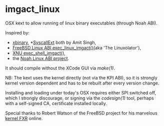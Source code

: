 # imgact_linux

OSX kext to allow running of linux binary executables (through Noah ABI).

Inspired by: 
* [xbinary](http://osxbook.com/software/xbinary),
*[SyscallExt](http://osxbook.com/book/bonus/ancient/syscall) both by Amit Singh, 
* [FreeBSD Linux ABI exec_linux_imgact()](http://fxr.watson.org/fxr/source/i386/linux/imgact_linux.c?v=FREEBSD4)(aka 'The Linuxolator'),
* [XNU exec_shell_imgact()](http://fxr.watson.org/fxr/source/bsd/kern/kern_exec.c?v=xnu-1228#L416),
* the [Noah Linux ABI project](https://github.com/linux-noah/noah).

It should compile without the XCode GUI via _make(1)_.

NB: The kext uses the kernel directly (not via the KPI ABI), so it is strongly kernel version dependent and has to be rebuilt after every version change.

Installing and loading under today's OSX requires either SPI switched off, which I strongly discourage, or
signing via the _codesign(1)_ tool, perhaps with a self-signed CA, certificate installed locally.

Special thanks to Robert Watson of the FreeBSD project for his marvelous 
[kernel FXR](http://fxr.watson.org/fxr) online.
